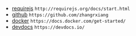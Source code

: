 
- [requirejs](http://requirejs.org/docs/start.html) `http://requirejs.org/docs/start.html`
- [github](https://github.com/zhangrxiang) `https://github.com/zhangrxiang`
- [docker](https://docs.docker.com/get-started/) `https://docs.docker.com/get-started/`
- [devdocs](https://devdocs.io/) `https://devdocs.io/`